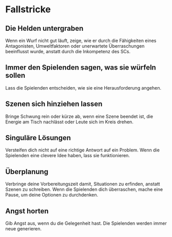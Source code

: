 # Fallstricke

## Die Helden untergraben
Wenn ein Wurf nicht gut läuft, zeige, wie er durch die Fähigkeiten eines Antagonisten, Umweltfaktoren oder unerwartete Überraschungen beeinflusst wurde, anstatt durch die Inkompetenz des SCs.

## Immer den Spielenden sagen, was sie würfeln sollen
Lass die Spielenden entscheiden, wie sie eine Herausforderung angehen.

## Szenen sich hinziehen lassen
Bringe Schwung rein oder kürze ab, wenn eine Szene beendet ist, die Energie am Tisch nachlässt oder Leute sich im Kreis drehen.

## Singuläre Lösungen
Versteifen dich nicht auf eine richtige Antwort auf ein Problem.
Wenn die Spielenden eine clevere Idee haben, lass sie funktionieren.

## Überplanung
Verbringe deine Vorbereitungszeit damit, Situationen zu erfinden, anstatt Szenen zu schreiben.
Wenn die Spielenden dich überraschen, mache eine Pause, um deine Optionen zu durchdenken.

## Angst horten
Gib Angst aus, wenn du die Gelegenheit hast.
Die Spielenden werden immer neue generieren.

